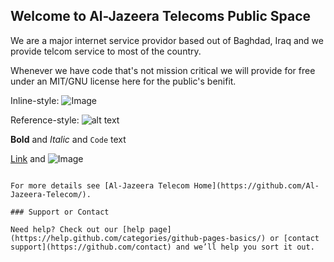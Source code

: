 [logo]: https://scontent.fapa1-2.fna.fbcdn.net/v/t1.0-9/28055657_1044662459020914_4762039156937342916_n.jpg?_nc_cat=0&oh=b8459389ca964db34b693feb5d76c116&oe=5B89F7F0 "Logo Title Text 2"
## Welcome to Al-Jazeera Telecoms Public Space

We are a major internet service providor based out of Baghdad, Iraq and we provide telcom service to most of the country. 

Whenever we have code that's not mission critical we will provide for free under an MIT/GNU license here for the public's benifit. 


Inline-style: 
![Image](https://scontent.fapa1-2.fna.fbcdn.net/v/t1.0-9/28055657_1044662459020914_4762039156937342916_n.jpg?_nc_cat=0&oh=b8459389ca964db34b693feb5d76c116&oe=5B89F7F0 "More soon")

Reference-style: 
![alt text][logo]

**Bold** and _Italic_ and `Code` text

[Link](url) and ![Image](src)
```

For more details see [Al-Jazeera Telecom Home](https://github.com/Al-Jazeera-Telecom/).

### Support or Contact

Need help? Check out our [help page](https://help.github.com/categories/github-pages-basics/) or [contact support](https://github.com/contact) and we’ll help you sort it out.
